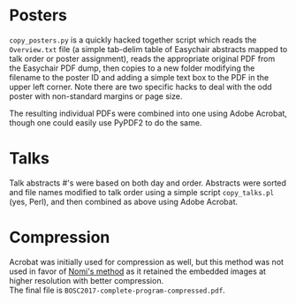 # Posters

`copy_posters.py` is a quickly hacked together script which reads the `Overview.txt` file (a simple tab-delim table of Easychair abstracts mapped to talk order or poster assignment), reads the appropriate original PDF from the Easychair PDF dump, then copies to a new folder modifying the filename to the poster ID and adding a simple text box to the PDF in the upper left corner.  Note there are two specific hacks to deal with the odd poster with non-standard margins or page size.  

The resulting individual PDFs were combined into one using Adobe Acrobat, though one could easily use PyPDF2 to do the same.

# Talks

Talk abstracts #'s were based on both day and order.  Abstracts were sorted and file names modified to talk order using a simple script `copy_talks.pl` (yes, Perl), and then combined as above using Adobe Acrobat.

# Compression

Acrobat was initially used for compression as well, but this method was not used in favor of [Nomi's method](http://smallpdf.com/) as it retained the embedded images at higher resolution with better compression.   
The final file is `BOSC2017-complete-program-compressed.pdf`.
